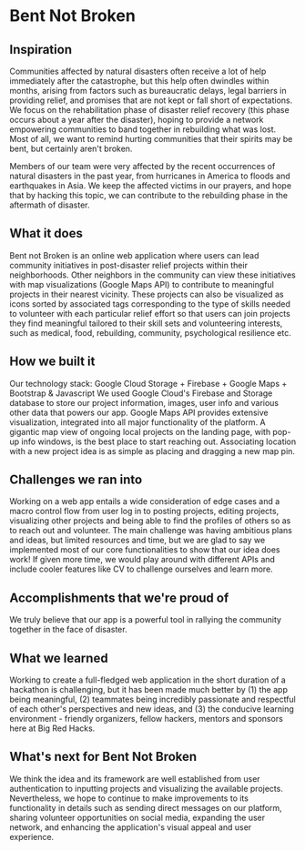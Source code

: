 # Bent Not Broken

## Inspiration

Communities affected by natural disasters often receive a lot of help immediately after the catastrophe, but this help often dwindles within months, arising from factors such as bureaucratic delays, legal barriers in providing relief, and promises that are not kept or fall short of expectations. We focus on the rehabilitation phase of disaster relief recovery (this phase occurs about a year after the disaster), hoping to provide a network empowering communities to band together in rebuilding what was lost. Most of all, we want to remind hurting communities that their spirits may be bent, but certainly aren't broken.

Members of our team were very affected by the recent occurrences of natural disasters in the past year, from hurricanes in America to floods and earthquakes in Asia. We keep the affected victims in our prayers, and hope that by hacking this topic, we can contribute to the rebuilding phase in the aftermath of disaster.

## What it does

Bent not Broken is an online web application where users can lead community initiatives in post-disaster relief projects within their neighborhoods. Other neighbors in the community can view these initiatives with map visualizations (Google Maps API) to contribute to meaningful projects in their nearest vicinity. These projects can also be visualized as icons sorted by associated tags corresponding to the type of skills needed to volunteer with each particular relief effort so that users can join projects they find meaningful tailored to their skill sets and volunteering interests, such as medical, food, rebuilding, community, psychological resilience etc.

## How we built it

Our technology stack: Google Cloud Storage + Firebase + Google Maps + Bootstrap & Javascript We used Google Cloud's Firebase and Storage database to store our project information, images, user info and various other data that powers our app. Google Maps API provides extensive visualization, integrated into all major functionality of the platform. A gigantic map view of ongoing local projects on the landing page, with pop-up info windows, is the best place to start reaching out. Associating location with a new project idea is as simple as placing and dragging a new map pin.

## Challenges we ran into

Working on a web app entails a wide consideration of edge cases and a macro control flow from user log in to posting projects, editing projects, visualizing other projects and being able to find the profiles of others so as to reach out and volunteer. The main challenge was having ambitious plans and ideas, but limited resources and time, but we are glad to say we implemented most of our core functionalities to show that our idea does work! If given more time, we would play around with different APIs and include cooler features like CV to challenge ourselves and learn more.

## Accomplishments that we're proud of

We truly believe that our app is a powerful tool in rallying the community together in the face of disaster.

## What we learned

Working to create a full-fledged web application in the short duration of a hackathon is challenging, but it has been made much better by (1) the app being meaningful, (2) teammates being incredibly passionate and respectful of each other's perspectives and new ideas, and (3) the conducive learning environment - friendly organizers, fellow hackers, mentors and sponsors here at Big Red Hacks.

## What's next for Bent Not Broken

We think the idea and its framework are well established from user authentication to inputting projects and visualizing the available projects. Nevertheless, we hope to continue to make improvements to its functionality in details such as sending direct messages on our platform, sharing volunteer opportunities on social media, expanding the user network, and enhancing the application's visual appeal and user experience.
